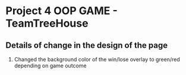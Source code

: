 # Project 4 OOP GAME - TeamTreeHouse

## Details of change in the design of the page

1) Changed the background color of the win/lose overlay to green/red depending on game outcome
